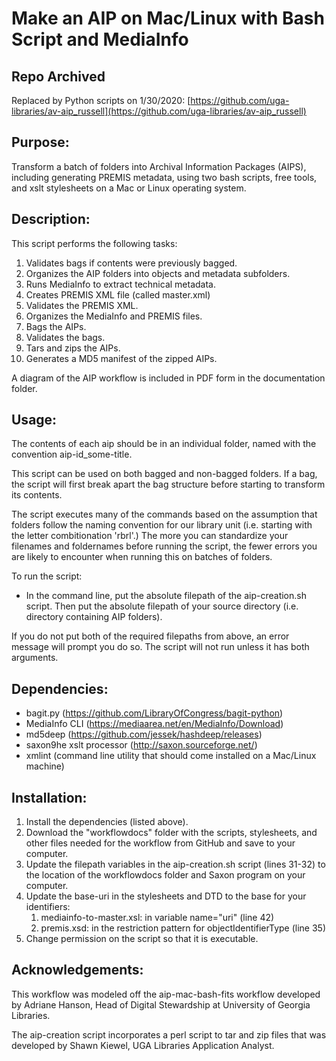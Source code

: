 # Make an AIP on Mac/Linux with Bash Script and MediaInfo

## Repo Archived 
Replaced by Python scripts on 1/30/2020: [https://github.com/uga-libraries/av-aip_russell](https://github.com/uga-libraries/av-aip_russell)

## Purpose:

Transform a batch of folders into Archival Information Packages (AIPS), including generating PREMIS metadata, using two bash scripts, free tools, and xslt stylesheets on a Mac or Linux operating system.

## Description:

This script performs the following tasks:

   1.  Validates bags if contents were previously bagged.
   2.  Organizes the AIP folders into objects and metadata subfolders.
   3.  Runs MediaInfo to extract technical metadata.
   4.  Creates PREMIS XML file (called master.xml)
   5.  Validates the PREMIS XML.
   6.  Organizes the MediaInfo and PREMIS files. 
   7.  Bags the AIPs.
   8.  Validates the bags.
   9.  Tars and zips the AIPs.
   10. Generates a MD5 manifest of the zipped AIPs.

A diagram of the AIP workflow is included in PDF form in the documentation folder. 

## Usage:

The contents of each aip should be in an individual folder, named with the convention aip-id_some-title. 

This script can be used on both bagged and non-bagged folders. If a bag, the script will first break apart the bag structure before starting to transform its contents.

The script executes many of the commands based on the assumption that folders follow the naming convention for our library unit (i.e. starting with the letter combitionation 'rbrl'.) The more you can standardize your filenames and foldernames before running the script, the fewer errors you are likely to encounter when running this on batches of folders. 

To run the script:
   -  In the command line, put the absolute filepath of the aip-creation.sh script. Then put the absolute filepath of your source directory (i.e. directory containing AIP folders). 

If you do not put both of the required filepaths from above, an error message will prompt you do so. The script will not run unless it has both arguments. 

## Dependencies:

   -   bagit.py (https://github.com/LibraryOfCongress/bagit-python)
   -   MediaInfo CLI (https://mediaarea.net/en/MediaInfo/Download)
   -   md5deep (https://github.com/jessek/hashdeep/releases)
   -   saxon9he xslt processor (http://saxon.sourceforge.net/)
   -   xmlint (command line utility that should come installed on a Mac/Linux machine)

## Installation:

   1.  Install the dependencies (listed above).
   2.  Download the "workflowdocs" folder with the scripts, stylesheets, and other files needed for the workflow from GitHub and save to your computer.
   3.  Update the filepath variables in the aip-creation.sh script (lines 31-32) to the location of the workflowdocs folder and Saxon program on your computer.
   4.  Update the base-uri in the stylesheets and DTD to the base for your identifiers:
         1. mediainfo-to-master.xsl: in variable name="uri" (line 42)
         2. premis.xsd: in the restriction pattern for objectIdentifierType (line 35)
   5.  Change permission on the script so that it is executable.

## Acknowledgements:

This workflow was modeled off the aip-mac-bash-fits workflow developed by Adriane Hanson, Head of Digital Stewardship at University of Georgia Libraries. 

The aip-creation script incorporates a perl script to tar and zip files that was developed by Shawn Kiewel, UGA Libraries Application Analyst.


